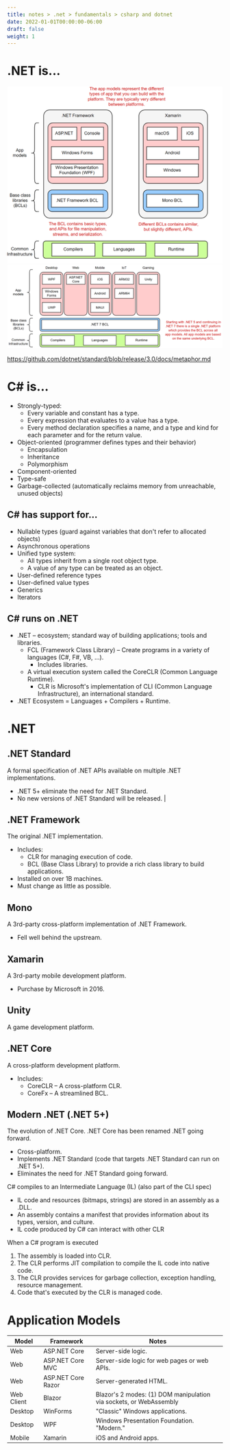 ```yaml
---
title: notes > .net > fundamentals > csharp and dotnet
date: 2022-01-01T00:00:00-06:00
draft: false
weight: 1
---
```


# .NET is...    
![app-models](app-models1.png)  
![app-models](app-models2.png)  

https://github.com/dotnet/standard/blob/release/3.0/docs/metaphor.md

# C# is...
- Strongly-typed:
    - Every variable and constant has a type.
    - Every expression that evaluates to a value has a type.
    - Every method declaration specifies a name, and a type and kind for each parameter and for the return value.
- Object-oriented (programmer defines types and their behavior)
    - Encapsulation
    - Inheritance
    - Polymorphism
- Component-oriented 
- Type-safe
- Garbage-collected (automatically reclaims memory from unreachable, unused objects)

## C# has support for...
- Nullable types (guard against variables that don't refer to allocated objects)
- Asynchronous operations
- Unified type system:
    - All types inherit from a single root object type.
    - A value of any type can be treated as an object.
- User-defined reference types
- User-defined value types
- Generics
- Iterators

## C# runs on .NET
- .NET – ecosystem; standard way of building applications; tools and libraries.
    - FCL (Framework Class Library) – Create programs in a variety of languages (C#, F#, VB, …).
        - Includes libraries.
    - A virtual execution system called the CoreCLR (Common Language Runtime).
        - CLR is Microsoft's implementation of CLI (Common Language Infrastructure), an international standard.
- .NET Ecosystem = Languages + Compilers + Runtime.

# .NET
## .NET Standard
A formal specification of .NET APIs available on multiple .NET implementations.
- .NET 5+ eliminate the need for .NET Standard.
- No new versions of .NET Standard will be released.
 | 
## .NET Framework
The original .NET implementation.
- Includes:
    - CLR for managing execution of code.
    - BCL (Base Class Library) to provide a rich class library to build applications.
- Installed on over 1B machines.  
- Must change as little as possible.

## Mono
A 3rd-party cross-platform implementation of .NET Framework.
- Fell well behind the upstream.

## Xamarin
A 3rd-party mobile development platform.
- Purchase by Microsoft in 2016.

## Unity
A game development platform.

## .NET Core 
A cross-platform development platform.
- Includes:
    - CoreCLR – A cross-platform CLR.
    - CoreFx – A streamlined BCL.

## Modern .NET (.NET 5+)
The evolution of .NET Core.  .NET Core has been renamed .NET going forward.
- Cross-platform.
- Implements .NET Standard (code that targets .NET Standard can run on .NET 5+).
- Eliminates the need for .NET Standard going forward.

C# compiles to an Intermediate Language (IL) (also part of the CLI spec)
- IL code and resources (bitmaps, strings) are stored in an assembly as a .DLL.
- An assembly contains a manifest that provides information about its types, version, and culture.
- IL code produced by C# can interact with other CLR 

When a C# program is executed
1. The assembly is loaded into CLR.
2. The CLR performs JIT compilation to compile the IL code into native code.
3. The CLR provides services for garbage collection, exception handling, resource management.
4. Code that's executed by the CLR is managed code.

# Application Models
| Model | Framework | Notes |
|-------|-----------|-------|
| Web | ASP.NET Core | Server-side logic. |
| Web | ASP.NET Core MVC | Server-side logic for web pages or web APIs. |
| Web | ASP.NET Core Razor | Server-generated HTML. |
| Web Client | Blazor | Blazor's 2 modes: (1) DOM manipulation via sockets, or WebAssembly |
| Desktop | WinForms | "Classic" Windows applications. |
| Desktop | WPF | Windows Presentation Foundation.  "Modern." |
| Mobile | Xamarin | iOS and Android apps. |
